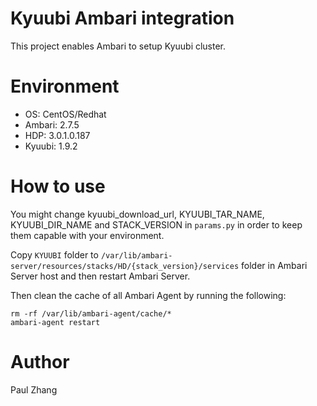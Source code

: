 # Kyuubi Ambari integration

This project enables Ambari to setup Kyuubi cluster.

# Environment

* OS: CentOS/Redhat
* Ambari: 2.7.5
* HDP: 3.0.1.0.187
* Kyuubi: 1.9.2

# How to use

You might change kyuubi_download_url, KYUUBI_TAR_NAME, KYUUBI_DIR_NAME and STACK_VERSION in `params.py` in order to keep them capable with your environment.

Copy `KYUUBI` folder to `/var/lib/ambari-server/resources/stacks/HD/{stack_version}/services` folder in Ambari Server host and then restart Ambari Server.

Then clean the cache of all Ambari Agent by running the following:

```shell
rm -rf /var/lib/ambari-agent/cache/*
ambari-agent restart
```

# Author

Paul Zhang
